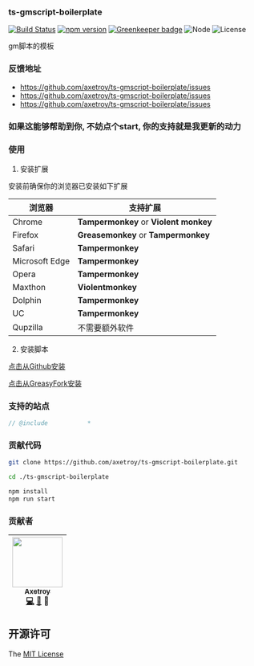 ### ts-gmscript-boilerplate
[![Build Status](https://travis-ci.org/axetroy/ts-gmscript-boilerplate.svg?branch=master)](https://travis-ci.org/axetroy/ts-gmscript-boilerplate)
[![npm version](https://badge.fury.io/js/ts-gmscript-boilerplate.svg)](https://badge.fury.io/js/ts-gmscript-boilerplate)
[![Greenkeeper badge](https://badges.greenkeeper.io/axetroy/ts-gmscript-boilerplate.svg)](https://greenkeeper.io/)
![Node](https://img.shields.io/badge/node-%3E=6.0-blue.svg?style=flat-square)
![License](https://img.shields.io/badge/license-MIT-green.svg)

gm脚本的模板

### 反馈地址

- https://github.com/axetroy/ts-gmscript-boilerplate/issues
- https://github.com/axetroy/ts-gmscript-boilerplate/issues
- https://github.com/axetroy/ts-gmscript-boilerplate/issues

### 如果这能够帮助到你, 不妨点个start, 你的支持就是我更新的动力

### 使用

1. 安装扩展

安装前确保你的浏览器已安装如下扩展

浏览器 | 支持扩展
------------ | -------------
Chrome | **Tampermonkey** or **Violent monkey**
Firefox | **Greasemonkey** or **Tampermonkey**
Safari | **Tampermonkey**
Microsoft Edge | **Tampermonkey**
Opera | **Tampermonkey**
Maxthon | **Violentmonkey**
Dolphin | **Tampermonkey**
UC | **Tampermonkey**
Qupzilla | 不需要额外软件

2. 安装脚本

[点击从Github安装](https://github.com/axetroy/ts-gmscript-boilerplate/raw/gh-pages/ts-gmscript-boilerplate.min.user.js)

[点击从GreasyFork安装](https://greasyfork.org/scripts/11915-ts-gmscript-boilerplate-typescript/code/ts-gmscript-boilerplate%20(typescript).user.js)

### 支持的站点

```javascript
// @include           *
```

### 贡献代码

```bash
git clone https://github.com/axetroy/ts-gmscript-boilerplate.git

cd ./ts-gmscript-boilerplate

npm install
npm run start
```

### 贡献者

<!-- ALL-CONTRIBUTORS-LIST:START - Do not remove or modify this section -->
| [<img src="https://avatars1.githubusercontent.com/u/9758711?v=3" width="100px;"/><br /><sub>Axetroy</sub>](http://axetroy.github.io)<br />[💻](https://github.com/axetroyts-gmscript-boilerplate/ts-gmscript-boilerplate/commits?author=axetroy) [🐛](https://github.com/axetroyts-gmscript-boilerplate/ts-gmscript-boilerplate/issues?q=author%3Aaxetroy) 🎨 |
| :---: |
<!-- ALL-CONTRIBUTORS-LIST:END -->

## 开源许可

The [MIT License](https://github.com/axetroy/ts-gmscript-boilerplate/blob/master/LICENSE)